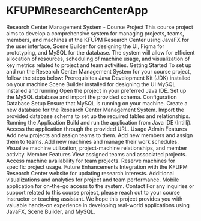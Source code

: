 # KFUPMResearchCenterApp
Research Center Management System - Course Project
This course project aims to develop a comprehensive system for managing projects, teams, members, and machines at the KFUPM Research Center using JavaFX for the user interface, Scene Builder for designing the UI, Figma for prototyping, and MySQL for the database. The system will allow for efficient allocation of resources, scheduling of machine usage, and visualization of key metrics related to project and team activities.
Getting Started
To set up and run the Research Center Management System for your course project, follow the steps below:
Prerequisites
Java Development Kit (JDK) installed on your machine
Scene Builder installed for designing the UI
MySQL installed and running
Open the project in your preferred Java IDE.
Set up the MySQL database and import the provided schema.
Configuration
Database Setup
Ensure that MySQL is running on your machine.
Create a new database for the Research Center Management System.
Import the provided database schema to set up the required tables and relationships.
Running the Application
Build and run the application from Java IDE (Intillj).
Access the application through the provided URL.
Usage
Admin Features
Add new projects and assign teams to them.
Add new members and assign them to teams.
Add new machines and manage their work schedules.
Visualize machine utilization, project-machine relationships, and member activity.
Member Features
View assigned teams and associated projects.
Access machine availability for team projects.
Reserve machines for specific project usage.
Future Enhancements
Integration with the KFUPM Research Center website for updating research interests.
Additional visualizations and analytics for project and team performance.
Mobile application for on-the-go access to the system.
Contact
For any inquiries or support related to this course project, please reach out to your course instructor or teaching assistant.
We hope this project provides you with valuable hands-on experience in developing real-world applications using JavaFX, Scene Builder, and MySQL.
